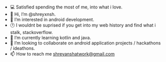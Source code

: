- 💻 Satisfied spending the most of me, into what i love.  
- 👋 Hi, I’m @shreyxnsh.
- 👀 I’m interested in android development.
- 🕑 I wouldnt be suprised if you get into my web history and find what i stalk, stackoverflow.
- 🌱 I’m currently learning kotlin and java.
- 💞️ I’m looking to collaborate on android application projects / hackathons / ideathons.
- 📫 How to reach me shreyanshatwork@gmail.com

<!---
shreyxnsh/shreyxnsh is a ✨ special ✨ repository because its `README.md` (this file) appears on your GitHub profile.
You can click the Preview link to take a look at your changes.
--->

